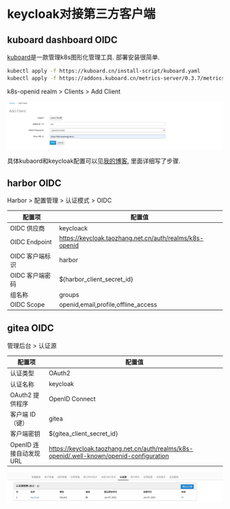 keycloak对接第三方客户端
==========================

## kuboard dashboard OIDC

[kuboard](http://press.demo.kuboard.cn/)是一款管理k8s图形化管理工具. 部署安装很简单.

```bash
kubectl apply -f https://kuboard.cn/install-script/kuboard.yaml
kubectl apply -f https://addons.kuboard.cn/metrics-server/0.3.7/metrics-server.yaml
```

k8s-openid realm > Clients > Add Client

![增加kuboard](images/20210107200044.png)

具体kubaord和keycloak配置可以见[我的博客](https://www.taozhang.net.cn/archives/146.html#title-5), 里面详细写了步骤.


## harbor OIDC

Harbor > 配置管理 > 认证模式 > OIDC

| 配置项 | 配置值 |
| --- | --- |
| OIDC 供应商 | keycloack |
| OIDC Endpoint | https://keycloak.taozhang.net.cn/auth/realms/k8s-openid |
| OIDC 客户端标识 | harbor |
| OIDC 客户端密码 | ${harbor_client_secret_id}|
| 组名称  | groups |
| OIDC Scope | openid,email,profile,offline_access |

## gitea OIDC

管理后台 > 认证源

| 配置项 | 配置值 |
| --- | --- |
| 认证类型 | OAuth2 |
| 认证名称 | keycloak |
| OAuth2 提供程序 | OpenID Connect |
| 客户端 ID （键） | gitea |
| 客户端密钥  | ${gitea_client_secret_id} |
| OpenID 连接自动发现 URL | https://keycloak.taozhang.net.cn/auth/realms/k8s-openid/.well-known/openid-configuration |

![配置gitea OIDC](images/20210107214805.png)